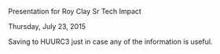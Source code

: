 Presentation for Roy Clay Sr Tech Impact

Thursday, July 23, 2015

Saving to HUURC3 just in case any of the information is useful.
